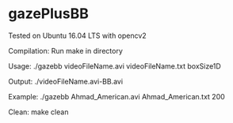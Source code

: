 # gazePlusBB

Tested on Ubuntu 16.04 LTS with opencv2

Compilation: Run make in directory

Usage: ./gazebb videoFileName.avi videoFileName.txt boxSize1D

Output: ./videoFileName.avi-BB.avi

Example: ./gazebb Ahmad_American.avi Ahmad_American.txt 200

Clean: make clean
